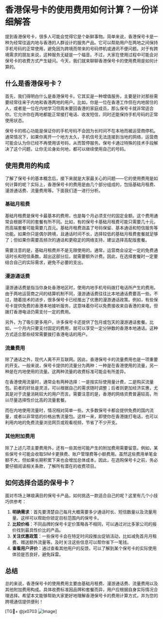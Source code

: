 # 香港保号卡的使用费用如何计算？一份详细解答

提到香港保号卡，很多人可能会觉得它是个新鲜事物。简单来说，香港保号卡是一种为经常往返内地与香港的人群设计的服务产品。它可以帮助用户在两地之间保持手机号码的正常使用，避免因为跨境而带来的号码停机或通讯不便问题。对于有跨境需求的朋友来说，这种服务无疑是一个福音。不过，大家在使用过程中可能会对保号卡的收费方式产生疑问。今天，我们就来聊聊香港保号卡的使用费用是如何计算的。

## 什么是香港保号卡？

首先，我们得明白什么是香港保号卡。它其实是一种增值服务，主要是针对那些需要经常往来于内地和香港两地的用户。比如，你是一位在香港工作但在内地居住的人，或者是一位在内地学习但周末要回香港的家庭成员，那么保号卡就非常适合你。它允许你在两地都能正常接打电话、收发短信，同时还能保持手机号码的正常使用状态。

保号卡的核心功能是保证你的手机号码不会因为长时间不在本地而被运营商停机。通常情况下，如果你离开一个地方太久，手机信号无法连接到当地的网络，运营商可能会认为你已经不再使用该号码，从而暂停服务。保号卡通过特殊的技术手段解决了这个问题，让你无论身处何地，都可以继续使用自己的号码。

## 使用费用的构成

了解了保号卡的基本概念后，接下来就是大家最关心的问题——它的使用费用是如何计算的呢？实际上，香港保号卡的费用是由几个部分组成的，包括基础月租费、漫游通话费、流量费用等。下面我们逐一进行分析。

### 基础月租费

基础月租费是保号卡最基本的费用，也是每个月必须支付的固定金额。这个费用通常会根据不同的套餐有所不同。比如，有的保号卡基础月租费可能只需要几十元，而高端套餐可能需要几百元。基础月租费涵盖了号码保留、基本通话和短信服务等功能。如果你只是偶尔跨境，且通话时间不长，选择较低的基础月租费套餐就足够了；但如果你需要高频次的通话和更稳定的网络支持，建议选择高配版套餐。

需要注意的是，基础月租费并不是无限使用的。通常，运营商会设定一定的免费通话时长和短信条数。超出这部分后，就需要额外计费。因此，在选择套餐时一定要结合自己的实际需求，避免不必要的支出。

### 漫游通话费

漫游通话费是指当你身处香港地区时，使用内地手机号码拨打电话所产生的费用。由于两地运营商之间的结算机制不同，漫游通话费往往比本地通话费要高一些。不过，随着技术的进步，很多保号卡已经推出了优惠的漫游通话政策。例如，有些保号卡提供免费的香港本地接听服务，这意味着你可以免费接收来自香港的来电，但拨打香港电话仍需支付一定的费用。

另外，为了吸引更多用户，许多保号卡还提供了包月或包天的漫游通话套餐。比如，一个月内只要支付固定的费用，就可以享受一定分钟数的香港本地通话。这种方式适合那些经常需要拨打香港电话的用户。

### 流量费用

除了通话之外，现代人离不开互联网。因此，香港保号卡的流量费用也是一项重要的开支。一般来说，保号卡提供的流量分为两种：一种是在香港使用的流量，另一种是在内地使用的流量。这两种流量的收费标准可能会有所差异。

在香港使用流量时，通常会有两种选择：一是按实际使用量计费，二是购买流量包。前者的好处是灵活，可以根据自己的需求随时调整；后者则更加经济实惠，尤其是对于流量消耗较大的用户而言。需要注意的是，香港的网络资费普遍较高，所以尽量选择性价比高的流量套餐。

而在内地使用流量时，情况相对简单一些。大多数保号卡都会提供免费的国内流量，或者以非常低的价格出售流量包。这样一来，即使你在香港拨打电话，也可以利用内地的免费流量浏览网页或观看视频，节省了不少开支。

### 其他附加费用

除了上述几项主要费用外，还有一些其他可能产生的附加费用需要留意。例如，某些保号卡可能会收取SIM卡更换费、账户管理费等小额费用。虽然这些费用单笔金额不大，但如果长期积累下来也会增加总体成本。因此，在选购保号卡之前，务必要仔细阅读相关条款，了解所有潜在的收费项目。

## 如何选择合适的保号卡？

面对市场上琳琅满目的保号卡产品，如何挑选一款适合自己的呢？这里有几个小技巧供参考：

1. **明确需求**：首先要清楚自己每月大概需要多少通话时长、短信数量以及流量用量。这样可以帮助你锁定目标范围内的保号卡。
2. **比较价格**：不同品牌的保号卡定价策略各不相同，可以通过对比多家公司的报价找到最具性价比的产品。
3. **关注优惠政策**：一些保号卡会在特定时间段推出促销活动，比如减免首月月租费、赠送额外流量等。及时关注这些信息可以帮你省下一笔钱。
4. **查看用户评价**：通过查看其他用户的反馈，可以了解到某个保号卡的实际使用体验是否良好，避免踩雷。

## 总结

总的来说，香港保号卡的使用费用主要由基础月租费、漫游通话费、流量费用以及其他附加费用构成。具体收费标准因品牌和套餐而异，用户应根据自身实际情况合理选择。希望本文能够帮助大家更好地理解香港保号卡的费用计算方式，并为您的跨境通信提供便利！

[TG💪+ @jx0703 ![Image](https://github.com/user-attachments/assets/dbca1d08-cadb-493c-b0ec-ad6f7a83f270)]